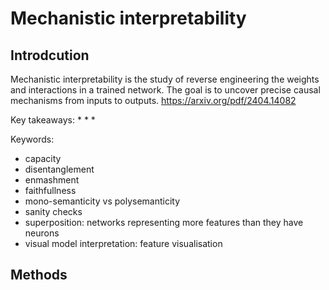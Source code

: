 # Mechanistic interpretability

## Introdcution

Mechanistic interpretability is the study of reverse engineering the weights and interactions in a trained network. The goal is to uncover precise causal mechanisms
from inputs to outputs. https://arxiv.org/pdf/2404.14082

Key takeaways:
*
*
*

Keywords:
* capacity
* disentanglement
* enmashment
* faithfullness
* mono-semanticity vs polysemanticity
* sanity checks
* superposition: networks representing more features than they have neurons
* visual model interpretation: feature visualisation

## Methods








